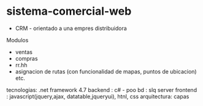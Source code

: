 # sistema-comercial-web
 - CRM - orientado a una empres distribuidora
 
 Modulos 
  - ventas
  - compras
  - rr.hh
  - asignacion de rutas (con funcionalidad de mapas, puntos de ubicacion)
  etc.
  
 tecnologias:
 .net framework 4.7
 backend : c# - poo
 bd : slq server
 frontend : javascript(jquery,ajax, datatable,jqueryui), htnl, css
 arquitectura: capas
 
  
